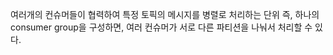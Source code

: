 
여러개의 컨슈머들이 협력하여 특정 토픽의 메시지를 병렬로 처리하는 단위
즉, 하나의 consumer group을 구성하면, 여러 컨슈머가 서로 다른 파티션을 나눠서 처리할 수 있다.


